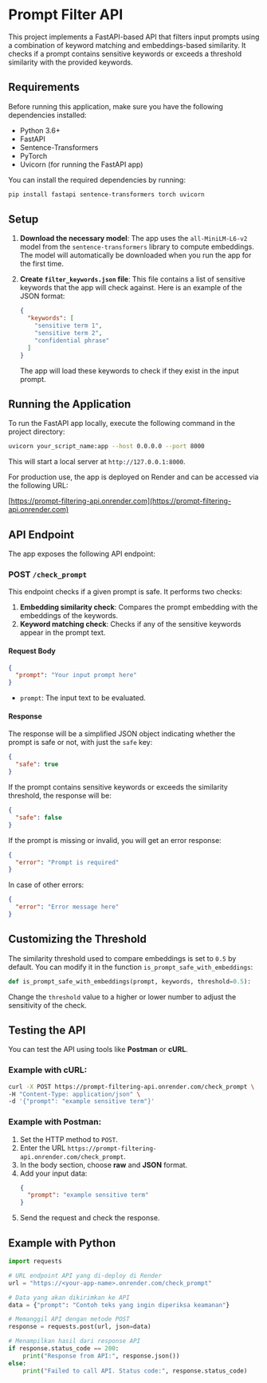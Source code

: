 # Prompt Filter API

This project implements a FastAPI-based API that filters input prompts using a combination of keyword matching and embeddings-based similarity. It checks if a prompt contains sensitive keywords or exceeds a threshold similarity with the provided keywords.

## Requirements

Before running this application, make sure you have the following dependencies installed:

- Python 3.6+
- FastAPI
- Sentence-Transformers
- PyTorch
- Uvicorn (for running the FastAPI app)

You can install the required dependencies by running:

```bash
pip install fastapi sentence-transformers torch uvicorn
```

## Setup

1. **Download the necessary model**:
   The app uses the `all-MiniLM-L6-v2` model from the `sentence-transformers` library to compute embeddings. The model will automatically be downloaded when you run the app for the first time.

2. **Create `filter_keywords.json` file**:
   This file contains a list of sensitive keywords that the app will check against. Here is an example of the JSON format:

   ```json
   {
     "keywords": [
       "sensitive term 1",
       "sensitive term 2",
       "confidential phrase"
     ]
   }
   ```

   The app will load these keywords to check if they exist in the input prompt.

## Running the Application

To run the FastAPI app locally, execute the following command in the project directory:

```bash
uvicorn your_script_name:app --host 0.0.0.0 --port 8000
```

This will start a local server at `http://127.0.0.1:8000`.

For production use, the app is deployed on Render and can be accessed via the following URL:

[https://prompt-filtering-api.onrender.com](https://prompt-filtering-api.onrender.com)

## API Endpoint

The app exposes the following API endpoint:

### POST `/check_prompt`

This endpoint checks if a given prompt is safe. It performs two checks:
1. **Embedding similarity check**: Compares the prompt embedding with the embeddings of the keywords.
2. **Keyword matching check**: Checks if any of the sensitive keywords appear in the prompt text.

#### Request Body

```json
{
  "prompt": "Your input prompt here"
}
```

- `prompt`: The input text to be evaluated.

#### Response

The response will be a simplified JSON object indicating whether the prompt is safe or not, with just the `safe` key:

```json
{
  "safe": true
}
```

If the prompt contains sensitive keywords or exceeds the similarity threshold, the response will be:

```json
{
  "safe": false
}
```

If the prompt is missing or invalid, you will get an error response:

```json
{
  "error": "Prompt is required"
}
```

In case of other errors:

```json
{
  "error": "Error message here"
}
```
## Customizing the Threshold

The similarity threshold used to compare embeddings is set to `0.5` by default. You can modify it in the function `is_prompt_safe_with_embeddings`:

```python
def is_prompt_safe_with_embeddings(prompt, keywords, threshold=0.5):
```

Change the `threshold` value to a higher or lower number to adjust the sensitivity of the check.

## Testing the API

You can test the API using tools like **Postman** or **cURL**.

### Example with cURL:

```bash
curl -X POST https://prompt-filtering-api.onrender.com/check_prompt \
-H "Content-Type: application/json" \
-d '{"prompt": "example sensitive term"}'
```

### Example with Postman:

1. Set the HTTP method to `POST`.
2. Enter the URL `https://prompt-filtering-api.onrender.com/check_prompt`.
3. In the body section, choose **raw** and **JSON** format.
4. Add your input data:
   ```json
   {
     "prompt": "example sensitive term"
   }
   ```
5. Send the request and check the response.

## Example with Python
```python
import requests

# URL endpoint API yang di-deploy di Render
url = "https://<your-app-name>.onrender.com/check_prompt"

# Data yang akan dikirimkan ke API
data = {"prompt": "Contoh teks yang ingin diperiksa keamanan"}

# Memanggil API dengan metode POST
response = requests.post(url, json=data)

# Menampilkan hasil dari response API
if response.status_code == 200:
    print("Response from API:", response.json())
else:
    print("Failed to call API. Status code:", response.status_code)
```
